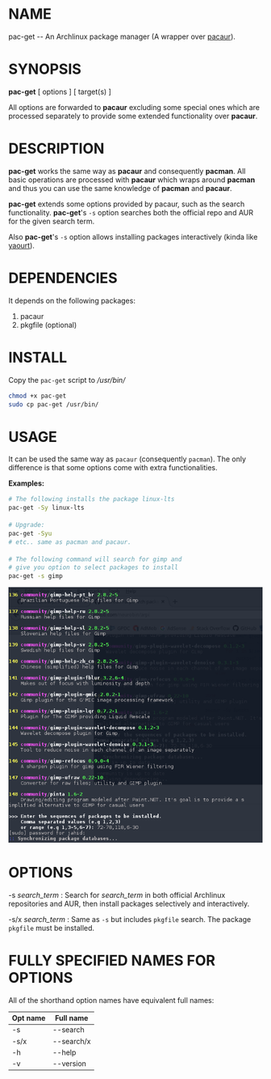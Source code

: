 # NAME
pac-get -- An Archlinux package manager (A wrapper over [pacaur](https://github.com/rmarquis/pacaur)).

# SYNOPSIS

**pac-get** <operation> [ options ] [ target(s) ]

All options are forwarded to **pacaur** excluding some special ones which are processed separately to provide some extended functionality over **pacaur**.

# DESCRIPTION

**pac-get** works the same way as **pacaur** and consequently **pacman**. All basic operations are processed with **pacaur** which wraps around **pacman** and thus you can use the same knowledge of **pacman** and **pacaur**.

**pac-get** extends some options provided by pacaur, such as the search functionality. **pac-get**'s `-s` option searches both the official repo and AUR for the given search term.

Also **pac-get**'s `-s` option allows installing packages interactively (kinda like [yaourt](https://github.com/archlinuxfr/yaourt)).

# DEPENDENCIES

It depends on the following packages:

1. pacaur
2. pkgfile (optional)

# INSTALL

Copy the `pac-get` script to */usr/bin/*

```bash
chmod +x pac-get
sudo cp pac-get /usr/bin/
```

# USAGE

It can be used the same way as `pacaur` (consequently `pacman`). The only difference is that some options come with extra functionalities.

**Examples:**

```bash
# The following installs the package linux-lts
pac-get -Sy linux-lts

# Upgrade:
pac-get -Syu
# etc.. same as pacman and pacaur.

# The following command will search for gimp and
# give you option to select packages to install
pac-get -s gimp 
```

![pac-get example image](pac-get-ex.png)


# OPTIONS

-s *search_term*
: Search for *search_term* in both official Archlinux repositories and AUR, then install packages selectively and interactively.

-s/x *search_term*
: Same as `-s` but includes `pkgfile` search. The package `pkgfile` must be installed.


# FULLY SPECIFIED NAMES FOR OPTIONS

All of the shorthand option names have equivalent full names:

Opt name | Full name
-------- | ---------
-s | --search
-s/x | --search/x
-h | --help
-v | --version
